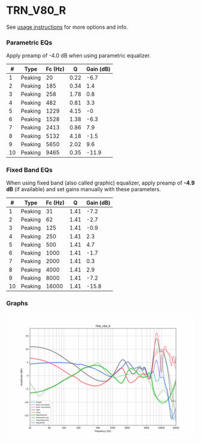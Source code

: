 # TRN_V80_R
See [usage instructions](https://github.com/jaakkopasanen/AutoEq#usage) for more options and info.

### Parametric EQs
Apply preamp of -4.0 dB when using parametric equalizer.

|   # | Type    |   Fc (Hz) |    Q |   Gain (dB) |
|-----|---------|-----------|------|-------------|
|   1 | Peaking |        20 | 0.22 |        -6.7 |
|   2 | Peaking |       185 | 0.34 |         1.4 |
|   3 | Peaking |       258 | 1.78 |         0.8 |
|   4 | Peaking |       482 | 0.81 |         3.3 |
|   5 | Peaking |      1229 | 4.15 |        -0   |
|   6 | Peaking |      1528 | 1.38 |        -6.3 |
|   7 | Peaking |      2413 | 0.86 |         7.9 |
|   8 | Peaking |      5132 | 4.18 |        -1.5 |
|   9 | Peaking |      5650 | 2.02 |         9.6 |
|  10 | Peaking |      9465 | 0.35 |       -11.9 |

### Fixed Band EQs
When using fixed band (also called graphic) equalizer, apply preamp of **-4.9 dB** (if available) and set gains manually with these parameters.

|   # | Type    |   Fc (Hz) |    Q |   Gain (dB) |
|-----|---------|-----------|------|-------------|
|   1 | Peaking |        31 | 1.41 |        -7.2 |
|   2 | Peaking |        62 | 1.41 |        -2.7 |
|   3 | Peaking |       125 | 1.41 |        -0.9 |
|   4 | Peaking |       250 | 1.41 |         2.3 |
|   5 | Peaking |       500 | 1.41 |         4.7 |
|   6 | Peaking |      1000 | 1.41 |        -1.7 |
|   7 | Peaking |      2000 | 1.41 |         0.3 |
|   8 | Peaking |      4000 | 1.41 |         2.9 |
|   9 | Peaking |      8000 | 1.41 |        -7.2 |
|  10 | Peaking |     16000 | 1.41 |       -15.8 |

### Graphs
![](./TRN_V80_R.png)
